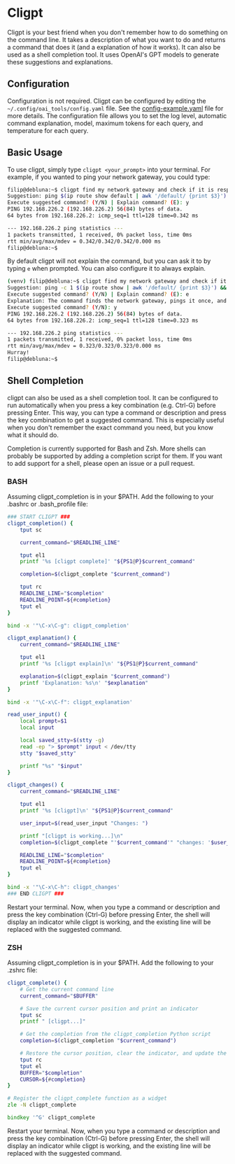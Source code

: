 # Cligpt
Cligpt is your best friend when you don't remember how to do something on the command line. It takes a description of what you want to do and returns a command that does it (and a explanation of how it works). It can also be used as a shell completion tool. It uses OpenAI's GPT models to generate these suggestions and explanations.

## Configuration
Configuration is not required. Cligpt can be configured by editing the `~/.config/oai_tools/config.yaml` file. See the [config-example.yaml](config-example.yaml) file for more details.
The configuration file allows you to set the log level, automatic command explanation, model, maximum tokens for each query, and temperature for each query.

## Basic Usage
To use cligpt, simply type `cligpt <your_prompt>` into your terminal. For example, if you wanted to ping your network gateway, you could type:

```bash
filip@debluna:~$ cligpt find my network gateway and check if it is responding
Suggestion: ping $(ip route show default | awk '/default/ {print $3}') -c 1
Execute suggested command? (Y/N) | Explain command? (E): y
PING 192.168.226.2 (192.168.226.2) 56(84) bytes of data.
64 bytes from 192.168.226.2: icmp_seq=1 ttl=128 time=0.342 ms

--- 192.168.226.2 ping statistics ---
1 packets transmitted, 1 received, 0% packet loss, time 0ms
rtt min/avg/max/mdev = 0.342/0.342/0.342/0.000 ms
filip@debluna:~$

```
By default cligpt will not explain the command, but you can ask it to by typing `e` when prompted. You can also configure it to always explain.

```bash
(venv) filip@debluna:~$ cligpt find my network gateway and check if it is responding. Say Hurray! if it is, and something is not right when it is not
Suggestion: ping -c 1 $(ip route show | awk '/default/ {print $3}') && echo "Hurray!" || echo "Something is not right"
Execute suggested command? (Y/N) | Explain command? (E): e
Explanation: The command finds the network gateway, pings it once, and outputs "Hurray!" if it responds, and "Something is not right" if it does not. It is safe to use. Task fulfilled.
Execute suggested command? (Y/N): y
PING 192.168.226.2 (192.168.226.2) 56(84) bytes of data.
64 bytes from 192.168.226.2: icmp_seq=1 ttl=128 time=0.323 ms

--- 192.168.226.2 ping statistics ---
1 packets transmitted, 1 received, 0% packet loss, time 0ms
rtt min/avg/max/mdev = 0.323/0.323/0.323/0.000 ms
Hurray!
filip@debluna:~$
```

## Shell Completion
cligpt can also be used as a shell completion tool. It can be configured to run automatically when you press a key combination (e.g. Ctrl-G) before pressing Enter. This way, you can type a command or description and press the key combination to get a suggested command. This is especially useful when you don't remember the exact command you need, but you know what it should do.

Completion is currently supported for Bash and Zsh. More shells can probably be supported by adding a completion script for them. If you want to add support for a shell, please open an issue or a pull request.

### BASH
Assuming cligpt_completion is in your $PATH. Add the following to your .bashrc or .bash_profile file:
```bash
### START CLIGPT ###
cligpt_completion() {
    tput sc

    current_command="$READLINE_LINE"

    tput el1
    printf '%s [cligpt complete]' "${PS1@P}$current_command"

    completion=$(cligpt_complete "$current_command")

    tput rc
    READLINE_LINE="$completion"
    READLINE_POINT=${#completion}
    tput el
}

bind -x '"\C-x\C-g": cligpt_completion'

cligpt_explanation() {
    current_command="$READLINE_LINE"

    tput el1
    printf '%s [cligpt explain]\n' "${PS1@P}$current_command"

    explanation=$(cligpt_explain "$current_command")
    printf 'Explanation: %s\n' "$explanation"
}

bind -x '"\C-x\C-f": cligpt_explanation'

read_user_input() {
    local prompt=$1
    local input

    local saved_stty=$(stty -g)
    read -ep "> $prompt" input < /dev/tty
    stty "$saved_stty"

    printf "%s" "$input"
}

cligpt_changes() {
    current_command="$READLINE_LINE"

    tput el1
    printf '%s [cligpt]\n' "${PS1@P}$current_command"

    user_input=$(read_user_input "Changes: ")

    printf "[cligpt is working...]\n"
    completion=$(cligpt_complete "'$current_command'" "changes: '$user_input'")

    READLINE_LINE="$completion"
    READLINE_POINT=${#completion}
    tput el
}

bind -x '"\C-x\C-h": cligpt_changes'
### END CLIGPT ###
```
Restart your terminal. Now, when you type a command or description and press the key combination (Ctrl-G) before pressing Enter, the shell will display an indicator while cligpt is working, and the existing line will be replaced with the suggested command.

### ZSH
Assuming cligpt_completion is in your $PATH. Add the following to your .zshrc file:
```zsh
cligpt_complete() {
    # Get the current command line
    current_command="$BUFFER"

    # Save the current cursor position and print an indicator
    tput sc
    printf " [cligpt...]"

    # Get the completion from the cligpt_completion Python script
    completion=$(cligpt_completion "$current_command")

    # Restore the cursor position, clear the indicator, and update the command line
    tput rc
    tput el
    BUFFER="$completion"
    CURSOR=${#completion}
}

# Register the cligpt_complete function as a widget
zle -N cligpt_complete

bindkey '^G' cligpt_complete
```
Restart your terminal. Now, when you type a command or description and press the key combination (Ctrl-G) before pressing Enter, the shell will display an indicator while cligpt is working, and the existing line will be replaced with the suggested command.
